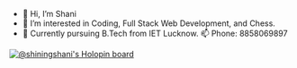 - 👋 Hi, I’m Shani
- 👀 I’m interested in Coding, Full Stack Web Development, and Chess.
- 🌱 Currently pursuing B.Tech from IET Lucknow.
📫 Phone: 8858069897

[![@shiningshani's Holopin board](https://holopin.me/shiningshani)](https://holopin.io/@shiningshani)

<!---
shiningshani/shiningshani is a ✨ special ✨ repository because its `README.md` (this file) appears on your GitHub profile.
You can click the Preview link to take a look at your changes.
--->

